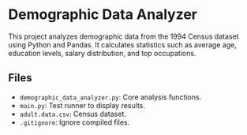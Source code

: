 # Demographic Data Analyzer

This project analyzes demographic data from the 1994 Census dataset using Python and Pandas. 
It calculates statistics such as average age, education levels, salary distribution, and top occupations.

## Files
- `demographic_data_analyzer.py`: Core analysis functions.
- `main.py`: Test runner to display results.
- `adult.data.csv`: Census dataset.
- `.gitignore`: Ignore compiled files.
